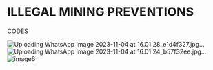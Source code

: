 # ILLEGAL MINING PREVENTIONS
 CODES



![Uploading WhatsApp Image 2023-11-04 at 16.01.28_e1d4f327.jpg…]()
![Uploading WhatsApp Image 2023-11-04 at 16.01.24_b57f32ee.jpg…]()
![image6](https://github.com/kplgngwr/ILLEGAL-MINING-PREVENTIONS/assets/116189633/f90c495a-7484-4db2-823e-a48a25c17764)
